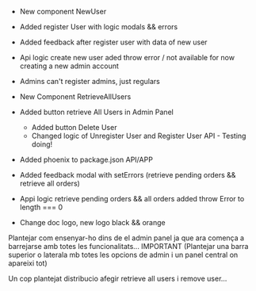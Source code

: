 + New component NewUser
+ Added register User with logic modals && errors
+ Added feedback after register user with data of new user
+ Api logic create new user aded throw error / not available for now creating a new admin account
+ Admins can't register admins, just regulars

+ New Component RetrieveAllUsers
+ Added button retrieve All Users in Admin Panel
    + Added button Delete User
    + Changed logic of Unregister User and Register User API - Testing doing!

+ Added phoenix to package.json API/APP

+ Added feedback modal with setErrors (retrieve pending orders && retrieve all orders)
+ Appi logic retrieve pending orders && all orders added throw Error to length === 0

+ Change doc logo, new logo black && orange



Plantejar com ensenyar-ho dins de el admin panel ja que ara comença a barrejarse amb totes les funcionalitats... IMPORTANT
(Plantejar una barra superior o laterala mb totes les opcions de admin i un panel central on apareixi tot)

Un cop plantejat distribucio afegir retrieve all users i remove user...